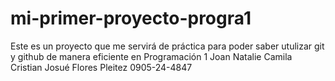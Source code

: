 # mi-primer-proyecto-progra1
Este es un proyecto que me servirá de práctica para poder saber utulizar git y github de manera eficiente en Programación 1
Joan Natalie Camila
Cristian Josué Flores Pleitez   0905-24-4847

